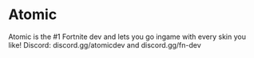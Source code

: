# Atomic
Atomic is the #1 Fortnite dev and lets you go ingame with every skin you like! Discord: discord.gg/atomicdev and discord.gg/fn-dev
